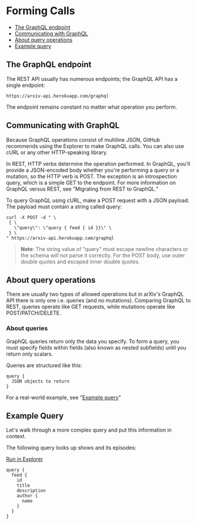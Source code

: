 # Forming Calls

 - [The GraphQL endpoint](#the-graphql-endpoint)
 - [Communicating with GraphQL](#communicating-with-graphql)  
 - [About query operations](#about-query-operations)  
 - [Example query](#example-query)

## The GraphQL endpoint

The REST API usually has numerous endpoints; the GraphQL API has a single endpoint:
```
https://arxiv-api.herokuapp.com/graphql
```
The endpoint remains constant no matter what operation you perform.

## Communicating with GraphQL

Because GraphQL operations consist of multiline JSON, GitHub recommends using the Explorer to make GraphQL calls. You can also use cURL or any other HTTP-speaking library. 
   
In REST, HTTP verbs determine the operation performed. In GraphQL, you'll provide a JSON-encoded body whether you're performing a query or a mutation, so the HTTP verb is POST. The exception is an introspection query, which is a simple GET to the endpoint. For more information on GraphQL versus REST, see "Migrating from REST to GraphQL."  
  
To query GraphQL using cURL, make a POST request with a JSON payload. The payload must contain a string called query:
```
curl -X POST -d " \
 { \
   \"query\": \"query { feed { id }}\" \
 } \
" https://arxiv-api.herokuapp.com/graphql

```

> **Note**: The string value of "query" must escape newline characters or the schema will not parse it correctly. For the POST body, use outer double quotes and escaped inner double quotes.

## About query operations

There are usually two types of allowed operations but in arXiv's GraphQL API there is only one i.e. queries (and no mutations). Comparing GraphQL to REST, queries operate like GET requests, while mutations operate like POST/PATCH/DELETE.  
  
### About queries

GraphQL queries return only the data you specify. To form a query, you must specify fields within fields (also known as nested subfields) until you return only scalars.
  
Queries are structured like this:  
  
```
query {
  JSON objects to return
}
```
For a real-world example, see "[Example query](#example-query)"


## Example Query

Let's walk through a more complex query and put this information in context.  
  
The following query looks up shows and its episodes:  
  
[Run in Explorer]()
```
query {
  feed {
    id
    title
    description
    author {
      name
    }
  }
}
```
